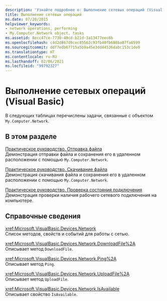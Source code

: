 ```yaml
---
description: 'Узнайте подробнее о: Выполнение сетевых операций (Visual Basic)'
title: Выполнение сетевых операций
ms.date: 07/20/2015
helpviewer_keywords:
- network operations, performing
- My.Computer.Network object, tasks
ms.assetid: 8ecc47ce-7730-49cd-b21d-3a13477eec6b
ms.openlocfilehash: c4d2d867d9cec85562c93fb40fb688ba07fa6599
ms.sourcegitcommit: ddf7edb67715a5b9a45e3dd44536dabc153c1de0
ms.translationtype: HT
ms.contentlocale: ru-RU
ms.lasthandoff: 02/06/2021
ms.locfileid: "99792327"
---
```

# <a name="performing-network-operations-visual-basic"></a>Выполнение сетевых операций (Visual Basic)

В следующих таблицах перечислены задачи, связанные с объектом `My.Computer.Network`.  
  
## <a name="in-this-section"></a>В этом разделе  

 [Практическое руководство. Отправка файла](how-to-upload-a-file.md)  
 Демонстрация отправки файла и сохранения его в удаленном расположении с помощью `My.Computer.Network`.  
  
 [Практическое руководство. Скачивание файла](how-to-download-a-file.md)  
 Демонстрация скачивания файла и сохранения его в удаленном расположении с помощью `My.Computer.Network`.  
  
 [Практическое руководство. Проверка состояния подключения](how-to-check-connection-status.md)  
 Демонстрация проверки наличия рабочего сетевого подключения на компьютере.  
  
## <a name="reference"></a>Справочные сведения  

 <xref:Microsoft.VisualBasic.Devices.Network>  
 Список методов, свойств и событий для работы с сетью.  
  
 <xref:Microsoft.VisualBasic.Devices.Network.DownloadFile%2A>  
 Описывает метод `DownloadFile`.  
  
 <xref:Microsoft.VisualBasic.Devices.Network.Ping%2A>  
 Описывает метод `Ping`.  
  
 <xref:Microsoft.VisualBasic.Devices.Network.UploadFile%2A>  
 Описывает метод `UploadFile`.  
  
 <xref:Microsoft.VisualBasic.Devices.Network.IsAvailable>  
 Описывает свойство `IsAvailable`.
